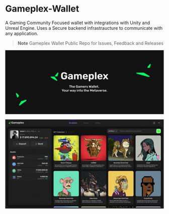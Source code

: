 # Gameplex-Wallet
A Gaming Community Focused wallet with integrations with Unity and Unreal Engine. Uses a Secure backend infrastraucture to communicate with any application.

> __Note__ Gameplex Wallet Public Repo for Issues, Feedback and Releases 

![](Banner.png)

![](GameplexWallet.png)
